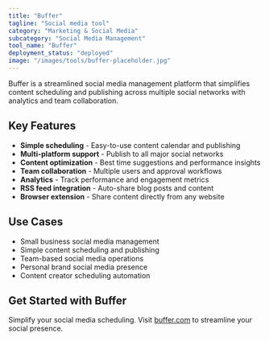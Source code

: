 ```yaml
---
title: "Buffer"
tagline: "Social media tool"
category: "Marketing & Social Media"
subcategory: "Social Media Management"
tool_name: "Buffer"
deployment_status: "deployed"
image: "/images/tools/buffer-placeholder.jpg"
---
```

Buffer is a streamlined social media management platform that simplifies content scheduling and publishing across multiple social networks with analytics and team collaboration.

## Key Features

- **Simple scheduling** - Easy-to-use content calendar and publishing
- **Multi-platform support** - Publish to all major social networks
- **Content optimization** - Best time suggestions and performance insights
- **Team collaboration** - Multiple users and approval workflows
- **Analytics** - Track performance and engagement metrics
- **RSS feed integration** - Auto-share blog posts and content
- **Browser extension** - Share content directly from any website

## Use Cases

- Small business social media management
- Simple content scheduling and publishing
- Team-based social media operations
- Personal brand social media presence
- Content creator scheduling automation

## Get Started with Buffer

Simplify your social media scheduling. Visit [buffer.com](https://buffer.com) to streamline your social presence.
